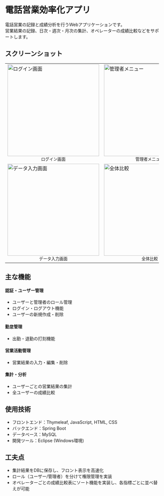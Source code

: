 # 電話営業効率化アプリ

電話営業の記録と成績分析を行うWebアプリケーションです。  
営業結果の記録、日次・週次・月次の集計、オペレーターの成績比較などをサポートします。


## スクリーンショット

<table>
  <tr>
    <td>
      <a href="https://github.com/user-attachments/assets/445a4d74-9506-4473-a79e-a63be7ac2718">
        <img src="https://github.com/user-attachments/assets/445a4d74-9506-4473-a79e-a63be7ac2718" alt="ログイン画面" width="300" />
      </a>
      <div align="center"><sub>ログイン画面</sub></div>
    </td>
    <td>
      <a href="https://github.com/user-attachments/assets/db5f9383-bf32-4e20-973d-7255f3e075f6">
        <img src="https://github.com/user-attachments/assets/db5f9383-bf32-4e20-973d-7255f3e075f6" alt="管理者メニュー" width="300" />
      </a>
      <div align="center"><sub>管理者メニュー</sub></div>
    </td>
    <td>
      <a href="https://github.com/user-attachments/assets/f816c77b-0aaa-462e-a2f9-8e1e587aca3d">
        <img src="https://github.com/user-attachments/assets/f816c77b-0aaa-462e-a2f9-8e1e587aca3d" alt="トップメニュー" width="300" />
      </a>
      <div align="center"><sub>トップメニュー</sub></div>
    </td>
  </tr>
  <tr>
    <td>
      <a href="https://github.com/user-attachments/assets/cb4fc193-fd5b-4604-91bb-ea82cbdf541c">
        <img src="https://github.com/user-attachments/assets/cb4fc193-fd5b-4604-91bb-ea82cbdf541c" alt="データ入力画面" width="300" />
      </a>
      <div align="center"><sub>データ入力画面</sub></div>
    </td>
    <td>
      <a href="https://github.com/user-attachments/assets/47f16a9d-2902-4bfe-810a-ed2f48e2c596">
        <img src="https://github.com/user-attachments/assets/47f16a9d-2902-4bfe-810a-ed2f48e2c596" alt="全体比較" width="300" />
      </a>
      <div align="center"><sub>全体比較</sub></div>
    </td>
    <td>
      <a href="https://github.com/user-attachments/assets/f674ebe1-d434-436e-b8cf-be07c72dd32d">
        <img src="https://github.com/user-attachments/assets/f674ebe1-d434-436e-b8cf-be07c72dd32d" alt="出退勤画面" width="300" />
      </a>
      <div align="center"><sub>出退勤画面</sub></div>
    </td>
  </tr>
</table>


## 主な機能
#### 認証・ユーザー管理
- ユーザーと管理者のロール管理
- ログイン・ログアウト機能
- ユーザーの新規作成・削除

#### 勤怠管理
- 出勤・退勤の打刻機能

#### 営業活動管理
- 営業結果の入力・編集・削除

#### 集計・分析
- ユーザーごとの営業結果の集計
- 全ユーザーの成績比較

## 使用技術
- フロントエンド：Thymeleaf, JavaScript, HTML, CSS
- バックエンド：Spring Boot
- データベース：MySQL
- 開発ツール：Eclipse (Windows環境)

## 工夫点
- 集計結果をDBに保存し、フロント表示を高速化
- ロール（ユーザー/管理者）を分けて権限管理を実装
- オペレーターごとの成績比較表にソート機能を実装し、各指標ごとに並べ替えが可能
